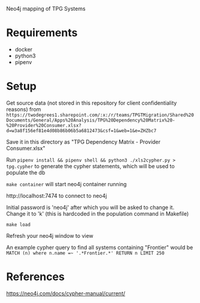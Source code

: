 Neo4j mapping of TPG Systems

# Requirements
- docker
- python3
- pipenv

# Setup

Get source data (not stored in this repository for client confidentiality reasons) from 
`https://twodegrees1.sharepoint.com/:x:/r/teams/TPGTMigration/Shared%20Documents/General/Apps%20Analysis/TPG%20Dependency%20Matrix%20-%20Provider%20Consumer.xlsx?d=w3a8f156ef81e4d08b86b06b5a6812473&csf=1&web=1&e=ZHZbc7`

Save it in this directory as "TPG Dependency Matrix - Provider Consumer.xlsx"

Run `pipenv install && pipenv shell && python3 ./xls2cypher.py > tpg.cypher` to generate the cypher statements, which will be used to populate the db

`make container` will start neo4j container running

http://localhost:7474 to connect to neo4j

Initial password is 'neo4j' after which you will be asked to change it. Change it to 'k' (this is hardcoded in the population command in Makefile)

`make load`

Refresh your neo4j window to view

An example cypher query to find all systems containing "Frontier" would be `MATCH (n) where n.name =~ '.*Frontier.*' RETURN n LIMIT 250`

# References
https://neo4j.com/docs/cypher-manual/current/
